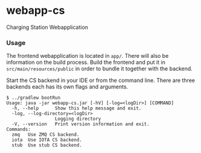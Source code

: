 # webapp-cs

Charging Station Webapplication

### Usage

The frontend webapplication is located in `app/`. There will also be information on the build process.
Build the frontend and put it in `src/main/resources/public` in order to bundle it together with the backend.

Start the CS backend in your IDE or from the command line. There are three backends each has its own flags and arguments.

```shell
$ ../gradlew bootRun
Usage: java -jar webapp-cs.jar [-hV] [-log=<logDir>] [COMMAND]
  -h, --help      Show this help message and exit.
  -log, --log-directory=<logDir>
                  Logging directory
  -V, --version   Print version information and exit.
Commands:
  zmq   Use ZMQ CS backend.
  iota  Use IOTA CS backend.
  stub  Use stub CS backend.
```
